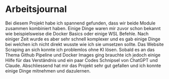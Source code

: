 # Arbeitsjournal

Bei diesem Projekt habe ich spannend gefunden, dass wir beide Module zusammen kombiniert haben. 
Einige Dinge waren mir zuvor schon bekannt wie beispielsweise die Docker Basics oder einige WSL Befehle. 
Nach einiger Zeit wurde es aber sehr schnell komplexer und es gab einige Dinge bei welchen ich nicht direkt wusste wie ich sie umsetzen sollte. 
Das Website Scraping an sich konnte ich problemlos ohne KI lösen. 
Sobald es an das Thema Github Pipeline und Docker Images ging brauchte ich jedoch einige Hilfe für das Verständnis und ein paar Codes Schnipsel von ChatGPT und Claude.
Abschliessend hat mir das Projekt sehr gut gefallen und ich konnte einige Dinge mitnehmen und dazulernen.
